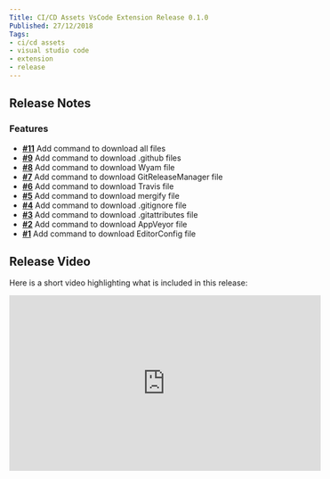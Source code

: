 ```yaml
---
Title: CI/CD Assets VsCode Extension Release 0.1.0
Published: 27/12/2018
Tags:
- ci/cd assets
- visual studio code
- extension
- release
---
```


## Release Notes

### Features

- [__#11__](https://github.com/gep13/CI-CD-assets-vscode/issues/11) Add command to download all files
- [__#9__](https://github.com/gep13/CI-CD-assets-vscode/issues/9) Add command to download .github files
- [__#8__](https://github.com/gep13/CI-CD-assets-vscode/issues/8) Add command to download Wyam file
- [__#7__](https://github.com/gep13/CI-CD-assets-vscode/issues/7) Add command to download GitReleaseManager file
- [__#6__](https://github.com/gep13/CI-CD-assets-vscode/issues/6) Add command to download Travis file
- [__#5__](https://github.com/gep13/CI-CD-assets-vscode/issues/5) Add command to download mergify file
- [__#4__](https://github.com/gep13/CI-CD-assets-vscode/issues/4) Add command to download .gitignore file
- [__#3__](https://github.com/gep13/CI-CD-assets-vscode/issues/3) Add command to download .gitattributes file
- [__#2__](https://github.com/gep13/CI-CD-assets-vscode/issues/2) Add command to download AppVeyor file
- [__#1__](https://github.com/gep13/CI-CD-assets-vscode/issues/1) Add command to download EditorConfig file

## Release Video

Here is a short video highlighting what is included in this release:

<iframe width="560" height="315" src="https://www.youtube.com/embed/libl83OBs6o" frameborder="0" allow="accelerometer; autoplay; clipboard-write; encrypted-media; gyroscope; picture-in-picture" allowfullscreen></iframe>